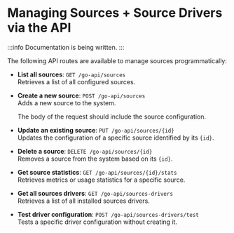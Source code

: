 # Managing Sources  + Source Drivers via the API

:::info
Documentation is being written.
:::


The following API routes are available to manage sources programmatically:

- **List all sources**: `GET /go-api/sources`  
  Retrieves a list of all configured sources.

- **Create a new source**: `POST /go-api/sources`  
  Adds a new source to the system.

  The body of the request should include the source configuration.

- **Update an existing source**: `PUT /go-api/sources/{id}`  
  Updates the configuration of a specific source identified by its `{id}`.

- **Delete a source**: `DELETE /go-api/sources/{id}`  
  Removes a source from the system based on its `{id}`.

- **Get source statistics**: `GET /go-api/sources/{id}/stats`  
  Retrieves metrics or usage statistics for a specific source.

- **Get all sources drivers**: `GET /go-api/sources-drivers`  
  Retrieves a list of all installed sources drivers.

- **Test driver configuration**: `POST /go-api/sources-drivers/test`  
  Tests a specific driver configuration without creating it.
